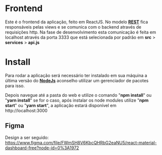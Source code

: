 # Frontend

Este é o frontend da aplicação, feito em ReactJS.
No modelo [**REST**](https://www.youtube.com/watch?v=ghTrp1x_1As&vl=pt) fica responsáveis pelas views e se comunica com o backend através de requisições http.
Na fase de desenvolvimento esta comunicação é feita em localhost através da porta 3333 que está selecionada por padrão em **src** > **services** > **api.js**

# Install

Para rodar a aplicação será necessário ter instalado em sua máquina a última versão do [**NodeJs**](https://nodejs.org/pt-br/download/package-manager/) aconselho utilizar um gerenciador de pacotes para isso.

Depois navegue até a pasta do web e utilize o comando "**npm install**" ou "**yarn install**" se for o caso, após instalar os node modules utilize "**npm start**" ou "**yarn start**", a aplicação estará disponível em http://localhost:3000

## Figma

Design a ser seguido: https://www.figma.com/file/FWmSH8V6KbcQHRbG2eaNU5/react-material-dashboard-free?node-id=0%3A1972
